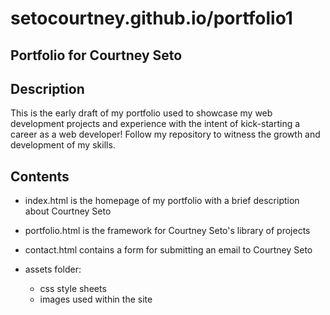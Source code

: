 # setocourtney.github.io/portfolio1

## Portfolio for Courtney Seto

## Description

This is the early draft of my portfolio used to showcase my web development projects and experience with the intent of kick-starting a career as a web developer!  Follow my repository to witness the growth and development of my skills.

## Contents

- index.html is the homepage of my portfolio with a brief description about Courtney Seto
- portfolio.html is the framework for Courtney Seto's library of projects
- contact.html contains a form for submitting an email to Courtney Seto

- assets folder:
    - css style sheets
    - images used within the site